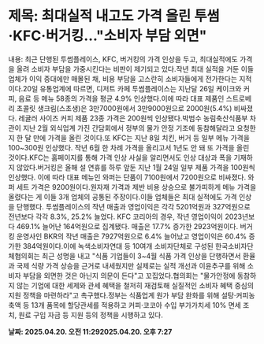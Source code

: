 # **제목: 최대실적 내고도 가격 올린 투썸·KFC·버거킹…"소비자 부담 외면"**

  내용: 최근 단행된 투썸플레이스, KFC, 버거킹의 가격 인상을 두고, 최대실적에도 가격을 올려 소비자 부담을 가중시킨다는 비판이 제기되고 있다.작년 최대 실적을 거둔 이들 업체가 이익 증대에만 매몰된 채, 비용 부담을 고스란히 소비자들에게 전가한다는 지적이다.20일 유통업계에 따르면, 디저트 카페 투썸플레이스는 지난달 26일 케이크와 커피, 음료 등 메뉴 58종의 가격을 평균 4.9% 인상했다.이에 따라 대표 제품인 스트로베리 초콜릿 생크림(스초생)은 3만7000원에서 3만9000원으로 2000원(5.4%) 비싸졌다. 레귤러 사이즈 커피 제품 23종 가격은 200원씩 인상됐다.박범수 농림축산식품부 차관이 지난 2월 외식업계 가진 간담회에서 정부의 물가 안정 기조에 동참해달라고 요청한 지 한 달 만에 가격을 올린 것이다.또 KFC는 지난 8일 치킨, 버거 등 일부 메뉴 가격을 100~300원 인상했다. 작년 6월 한 차례 가격을 올리고서 1년도 안 돼 또 가격을 올린 것이다.KFC는 홈페이지를 통해 가격 인상 사실을 알리면서도 인상 대상과 폭을 기재하지 않았다.버거킹은 올해 설 연휴를 하루 앞둔 지난 1월 24일 일부 제품 가격을 100원씩 인상했다. 이에 따라 대표 메뉴인 와퍼는 단품이 7100원에서 7200원으로 비싸졌다. 와퍼 세트 가격은 9200원이다.원자재 가격과 제반 비용 상승으로 불가피하게 메뉴 가격을 올렸다는 게 이들 3개 업체의 공통된 주장이다.이들 업체들은 최대 실적에도 가격 인상을 단행했다. 투썸플레이스의 작년 매출과 영업이익은 각각 5201억원과 327억원으로 전년보다 각각 8.3%, 25.2% 늘었다. KFC 코리아의 경우, 작년 영업이익이 2023년보다 469.1% 늘어난 164억원으로 집계됐다. 매출은 17.7% 증가한 2923억원이다. 버거킹 운영사인 BKR의 작년 매출은 7927억원으로 6.4% 늘어났고 영업이익은 60.4% 증가한 384억원이다.이에 녹색소비자연대 등 10여개 소비자단체로 구성된 한국소비자단체협의회는 최근 성명을 내고 "식품 기업들이 3~4월 식품 가격 인상을 단행하면서 환율과 국제 식량 가격 상승을 근거로 내세웠지만 실제로는 실적 개선과 이윤추구를 위해 소비자 부담을 외면한 것은 아닌지 의문이 든다"고 꼬집었다.협의회는 "물가안정에 동참하지 않는 기업에 대한 세제와 관세 혜택을 철저히 재검토해 실질적인 소비자 혜택 중심의 지원 정책을 마련하라"고 촉구했다.정부는 식품업계 원가 부담 완화를 위해 설탕·커피농축액 등 13개 품목에 할당관세를 적용하고 커피·코코아 수입 부가가치세 10% 면세 조치, 원료 구입 자금 등 지원 등의 정책을 시행하고 있다.

  **날짜: 2025.04.20. 오전 11:292025.04.20. 오후 7:27**